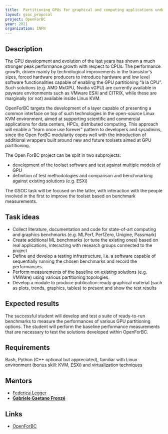 ```yaml
---
title:  Partitioning GPUs for graphical and computing applications under Linux KVM
layout: gsoc_proposal
project: OpenForBC
year: 2021
organization: INFN
---
```


## Description

The GPU development and evolution of the last years has shown a much stronger peak performance growth with respect to CPUs. 
The performance growth, driven mainly by technological improvements in the transistor’s sizes, forced hardware producers to introduce hardware 
and low level software functionalities capable of enabling the GPU partitioning “à la CPU”. Such solutions (e.g. AMD MxGPU, Nvidia vGPU) are currently available in payware environments such as VMware ESXi and CITRIX, while these are marginally (or not) available inside Linux KVM. 

OpenForBC targets the development of a layer capable of presenting a common interface on top of such technologies in the open-source Linux KVM environment, aimed at supporting scientific and commercial applications for data centers, HPCs, distributed computing.
This approach will enable a "learn once use forever" pattern to developers and sysadmins, since the Open ForBC modularity copes well with the introduction of additional wrappers built around new and future toolsets aimed at GPU partitioning.

The Open ForBC project can be split in two subprojects:
- development of the toolset software and test against multiple models of GPU
- definition of test methodologies and comparison and benchmarking against existing solutions (e.g. ESXi)

The GSOC task will be focused on the latter, with interaction with the people involved in the first to improve the toolset based on benchmark measurements. 

## Task ideas
 * Collect literature, documentation and code for state-of-art computing and graphics benchmarks (e.g. MLPerf, PerfZero, Unigine, Passmark)
 * Create additional ML benchmarks (or tune the existing ones) based on real applications, interacting with research groups connected to the project
 * Define and develop a testing infrastructure, i.e. a software capable of sequentially running the chosen benchmarks and record the performances
 * Perform measurements of the baseline on existing solutions (e.g. VMWare) using various partitioning topologies.
 * Develop a module to produce publication-ready graphical material (such as plots, trends, graphics, tables) to present and show the test results

## Expected results

The successful student will develop and test a suite of ready-to-run benchmarks to measure the performances of various GPU partitioning options. 
The student will perform the baseline performance measurements that are necessary to test the solutions developed within OpenForBC.

## Requirements
Bash, Python (C++ optional but appreciated), familiar with Linux environment (bonus skill: KVM, ESXi) and virtualization techniques

## Mentors
  * [Federica Legger](mailto:federica.legger@cern.ch)
  * **[Gabriele Gaetano Fronzé](mailto:gabriele.fronze@to.infn.it)**



## Links
  * [OpenForBC](https://hackmd.io/@gfronze/r1j6FIb9U)
